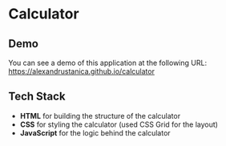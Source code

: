 # Calculator

## Demo
You can see a demo of this application at the following URL: https://alexandrustanica.github.io/calculator

## Tech Stack
- **HTML** for building the structure of the calculator
- **CSS** for styling the calculator (used CSS Grid for the layout)
- **JavaScript** for the logic behind the calculator
